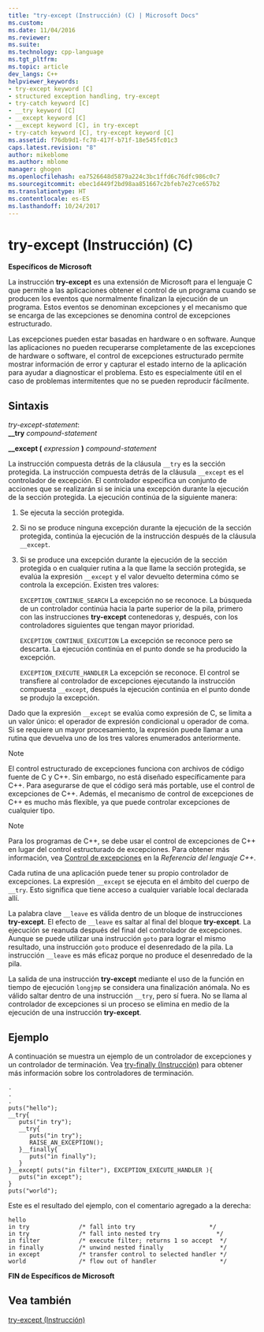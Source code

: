 ```yaml
---
title: "try-except (Instrucción) (C) | Microsoft Docs"
ms.custom: 
ms.date: 11/04/2016
ms.reviewer: 
ms.suite: 
ms.technology: cpp-language
ms.tgt_pltfrm: 
ms.topic: article
dev_langs: C++
helpviewer_keywords:
- try-except keyword [C]
- structured exception handling, try-except
- try-catch keyword [C]
- __try keyword [C]
- __except keyword [C]
- __except keyword [C], in try-except
- try-catch keyword [C], try-except keyword [C]
ms.assetid: f76db9d1-fc78-417f-b71f-18e545fc01c3
caps.latest.revision: "8"
author: mikeblome
ms.author: mblome
manager: ghogen
ms.openlocfilehash: ea7526648d5879a224c3bc1ffd6c76dfc986c0c7
ms.sourcegitcommit: ebec1d449f2bd98aa851667c2bfeb7e27ce657b2
ms.translationtype: HT
ms.contentlocale: es-ES
ms.lasthandoff: 10/24/2017
---
```

# <a name="try-except-statement-c"></a>try-except (Instrucción) (C)
**Específicos de Microsoft**  
  
 La instrucción **try-except** es una extensión de Microsoft para el lenguaje C que permite a las aplicaciones obtener el control de un programa cuando se producen los eventos que normalmente finalizan la ejecución de un programa. Estos eventos se denominan excepciones y el mecanismo que se encarga de las excepciones se denomina control de excepciones estructurado.  
  
 Las excepciones pueden estar basadas en hardware o en software. Aunque las aplicaciones no pueden recuperarse completamente de las excepciones de hardware o software, el control de excepciones estructurado permite mostrar información de error y capturar el estado interno de la aplicación para ayudar a diagnosticar el problema. Esto es especialmente útil en el caso de problemas intermitentes que no se pueden reproducir fácilmente.  
  
## <a name="syntax"></a>Sintaxis  
 *try-except-statement*:  
 **__try**  *compound-statement*  
  
 **__except (**  *expression*  **)**  *compound-statement*  
  
 La instrucción compuesta detrás de la cláusula `__try` es la sección protegida. La instrucción compuesta detrás de la cláusula `__except` es el controlador de excepción. El controlador especifica un conjunto de acciones que se realizarán si se inicia una excepción durante la ejecución de la sección protegida. La ejecución continúa de la siguiente manera:  
  
1.  Se ejecuta la sección protegida.  
  
2.  Si no se produce ninguna excepción durante la ejecución de la sección protegida, continúa la ejecución de la instrucción después de la cláusula `__except`.  
  
3.  Si se produce una excepción durante la ejecución de la sección protegida o en cualquier rutina a la que llame la sección protegida, se evalúa la expresión `__except` y el valor devuelto determina cómo se controla la excepción. Existen tres valores:  
  
     `EXCEPTION_CONTINUE_SEARCH` La excepción no se reconoce. La búsqueda de un controlador continúa hacia la parte superior de la pila, primero con las instrucciones **try-except** contenedoras y, después, con los controladores siguientes que tengan mayor prioridad.  
  
     `EXCEPTION_CONTINUE_EXECUTION` La excepción se reconoce pero se descarta. La ejecución continúa en el punto donde se ha producido la excepción.  
  
     `EXCEPTION_EXECUTE_HANDLER` La excepción se reconoce. El control se transfiere al controlador de excepciones ejecutando la instrucción compuesta `__except`, después la ejecución continúa en el punto donde se produjo la excepción.  
  
 Dado que la expresión `__except` se evalúa como expresión de C, se limita a un valor único: el operador de expresión condicional u operador de coma. Si se requiere un mayor procesamiento, la expresión puede llamar a una rutina que devuelva uno de los tres valores enumerados anteriormente.  
  
> [!NOTE]
>  El control estructurado de excepciones funciona con archivos de código fuente de C y C++. Sin embargo, no está diseñado específicamente para C++. Para asegurarse de que el código será más portable, use el control de excepciones de C++. Además, el mecanismo de control de excepciones de C++ es mucho más flexible, ya que puede controlar excepciones de cualquier tipo.  
  
> [!NOTE]
>  Para los programas de C++, se debe usar el control de excepciones de C++ en lugar del control estructurado de excepciones. Para obtener más información, vea [Control de excepciones](../cpp/exception-handling-in-visual-cpp.md) en la *Referencia del lenguaje C++*.  
  
 Cada rutina de una aplicación puede tener su propio controlador de excepciones. La expresión `__except` se ejecuta en el ámbito del cuerpo de `__try`. Esto significa que tiene acceso a cualquier variable local declarada allí.  
  
 La palabra clave `__leave` es válida dentro de un bloque de instrucciones **try-except**. El efecto de `__leave` es saltar al final del bloque **try-except**. La ejecución se reanuda después del final del controlador de excepciones. Aunque se puede utilizar una instrucción `goto` para lograr el mismo resultado, una instrucción `goto` produce el desenredado de la pila. La instrucción `__leave` es más eficaz porque no produce el desenredado de la pila.  
  
 La salida de una instrucción **try-except** mediante el uso de la función en tiempo de ejecución `longjmp` se considera una finalización anómala. No es válido saltar dentro de una instrucción `__try`, pero sí fuera. No se llama al controlador de excepciones si un proceso se elimina en medio de la ejecución de una instrucción **try-except**.  
  
## <a name="example"></a>Ejemplo  
 A continuación se muestra un ejemplo de un controlador de excepciones y un controlador de terminación. Vea [try-finally (Instrucción)](../c-language/try-finally-statement-c.md) para obtener más información sobre los controladores de terminación.  
  
```  
.  
.  
.  
puts("hello");  
__try{  
   puts("in try");  
   __try{  
      puts("in try");  
      RAISE_AN_EXCEPTION();  
   }__finally{  
      puts("in finally");  
   }  
}__except( puts("in filter"), EXCEPTION_EXECUTE_HANDLER ){  
   puts("in except");  
}  
puts("world");  
```  
  
 Este es el resultado del ejemplo, con el comentario agregado a la derecha:  
  
```  
hello  
in try              /* fall into try                     */  
in try              /* fall into nested try                */  
in filter           /* execute filter; returns 1 so accept  */  
in finally          /* unwind nested finally                */  
in except           /* transfer control to selected handler */  
world               /* flow out of handler                  */  
```  
  
 **FIN de Específicos de Microsoft**  
  
## <a name="see-also"></a>Vea también  
 [try-except (Instrucción)](../cpp/try-except-statement.md)